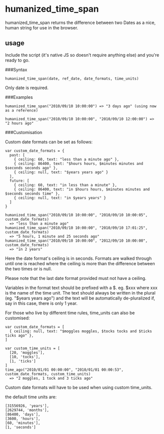 humanized_time_span
===========

humanized_time_span returns the difference between two Dates as a nice, human string for use in the browser.


usage
-----

Include the script (it's native JS so doesn't require anything else) and you're ready to go.

###Syntax
    
    humanized_time_span(date, ref_date, date_formats, time_units)
  
Only date is required.

###Examples

    humanized_time_span("2010/09/10 10:00:00") => "3 days ago" (using now as a reference)
  
    humanized_time_span("2010/09/10 10:00:00", "2010/09/10 12:00:00") => "2 hours ago"

###Customisation

Custom date formats can be set as follows:

    var custom_date_formats = {
      past: [
        { ceiling: 60, text: "less than a minute ago" },
        { ceiling: 86400, text: "$hours hours, $minutes minutes and $seconds seconds ago" },
        { ceiling: null, text: "$years years ago" }
      ],
      future: [
        { ceiling: 60, text: "in less than a minute" },
        { ceiling: 86400, text: "in $hours hours, $minutes minutes and $seconds seconds time" },
        { ceiling: null, text: "in $years years" }
      ]
    }
    
    humanized_time_span("2010/09/10 10:00:00", "2010/09/10 10:00:05", custom_date_formats) 
      => "less than a minute ago"
    humanized_time_span("2010/09/10 10:00:00", "2010/09/10 17:01:25", custom_date_formats) 
      => "5 hours, 1 minute and 25 seconds ago"
    humanized_time_span("2010/09/10 10:00:00", "2012/09/10 10:00:00", custom_date_formats) 
      => "in 2 years"

Here the date format's ceiling is in seconds. Formats are walked through until one is reached where the ceiling is more than the difference between the two times or is null.

Please note that the last date format provided must not have a ceiling.

Variables in the format text should be prefixed with a $. eg. $xxx where xxx is the name of the time unit. The text should always be written in the plural (eg. "$years years ago") and the text will be automatically de-pluralized if, say in this case, there is only 1 year.


For those who live by different time rules, time_units can also be customised:
  
    var custom_date_formats = [
      { ceiling: null, text: "$moggles moggles, $tocks tocks and $ticks ticks ago" },
    ]
  
    var custom_time_units = [
      [20, 'moggles'],
      [10, 'tocks'],
      [1, 'ticks']
    ]
    time_ago("2010/01/01 00:00:00", "2010/01/01 00:00:53", custom_date_formats, custom_time_units) 
      => "2 moggles, 1 tock and 3 ticks ago"
    
Custom date formats will have to be used when using custom time_units.

the default time units are:

    [31556926, 'years'],
    [2629744, 'months'],
    [86400, 'days'],
    [3600, 'hours'],
    [60, 'minutes'],
    [1, 'seconds']
    
